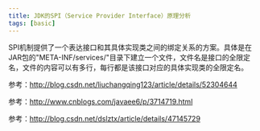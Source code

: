 ```yaml
---
title: JDK的SPI（Service Provider Interface）原理分析
tags: [basic]
---
```


SPI机制提供了一个表达接口和其具体实现类之间的绑定关系的方案。具体是在JAR包的"META-INF/services/"目录下建立一个文件，文件名是接口的全限定名，文件的内容可以有多行，每行都是该接口对应的具体实现类的全限定名。

参考：http://blog.csdn.net/liuchangqing123/article/details/52304644

参考：http://www.cnblogs.com/javaee6/p/3714719.html

参考：http://blog.csdn.net/dslztx/article/details/47145729